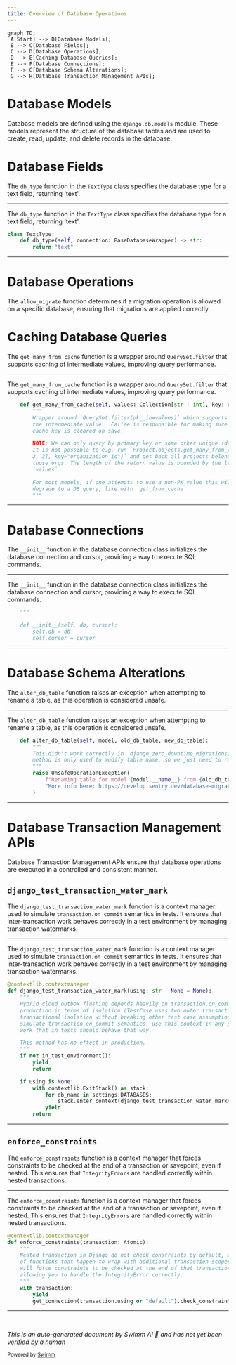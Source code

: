 ```yaml
---
title: Overview of Database Operations
---
```

```mermaid
graph TD;
 A[Start] --> B[Database Models];
 B --> C[Database Fields];
 C --> D[Database Operations];
 D --> E[Caching Database Queries];
 E --> F[Database Connections];
 F --> G[Database Schema Alterations];
 G --> H[Database Transaction Management APIs];
```

# Database Models

Database models are defined using the <SwmToken path="src/sentry/db/models/manager/base.py" pos="13:2:6" line-data="from django.db.models import Model">`django.db.models`</SwmToken> module. These models represent the structure of the database tables and are used to create, read, update, and delete records in the database.

# Database Fields

The <SwmToken path="src/sentry/db/models/fields/text.py" pos="24:3:3" line-data="    def db_type(self, connection: BaseDatabaseWrapper) -&gt; str:">`db_type`</SwmToken> function in the <SwmToken path="src/sentry/db/models/fields/text.py" pos="23:2:2" line-data="class TextType:">`TextType`</SwmToken> class specifies the database type for a text field, returning 'text'.

<SwmSnippet path="/src/sentry/db/models/fields/text.py" line="23">

---

The <SwmToken path="src/sentry/db/models/fields/text.py" pos="24:3:3" line-data="    def db_type(self, connection: BaseDatabaseWrapper) -&gt; str:">`db_type`</SwmToken> function in the <SwmToken path="src/sentry/db/models/fields/text.py" pos="23:2:2" line-data="class TextType:">`TextType`</SwmToken> class specifies the database type for a text field, returning 'text'.

```python
class TextType:
    def db_type(self, connection: BaseDatabaseWrapper) -> str:
        return "text"
```

---

</SwmSnippet>

# Database Operations

The `allow_migrate` function determines if a migration operation is allowed on a specific database, ensuring that migrations are applied correctly.

# Caching Database Queries

The <SwmToken path="src/sentry/db/models/manager/base.py" pos="363:3:3" line-data="    def get_many_from_cache(self, values: Collection[str | int], key: str = &quot;pk&quot;) -&gt; Sequence[Any]:">`get_many_from_cache`</SwmToken> function is a wrapper around <SwmToken path="src/sentry/db/models/manager/base.py" pos="365:6:8" line-data="        Wrapper around `QuerySet.filter(pk__in=values)` which supports caching of">`QuerySet.filter`</SwmToken> that supports caching of intermediate values, improving query performance.

<SwmSnippet path="/src/sentry/db/models/manager/base.py" line="363">

---

The <SwmToken path="src/sentry/db/models/manager/base.py" pos="363:3:3" line-data="    def get_many_from_cache(self, values: Collection[str | int], key: str = &quot;pk&quot;) -&gt; Sequence[Any]:">`get_many_from_cache`</SwmToken> function is a wrapper around <SwmToken path="src/sentry/db/models/manager/base.py" pos="365:6:8" line-data="        Wrapper around `QuerySet.filter(pk__in=values)` which supports caching of">`QuerySet.filter`</SwmToken> that supports caching of intermediate values, improving query performance.

```python
    def get_many_from_cache(self, values: Collection[str | int], key: str = "pk") -> Sequence[Any]:
        """
        Wrapper around `QuerySet.filter(pk__in=values)` which supports caching of
        the intermediate value.  Callee is responsible for making sure the
        cache key is cleared on save.

        NOTE: We can only query by primary key or some other unique identifier.
        It is not possible to e.g. run `Project.objects.get_many_from_cache([1,
        2, 3], key="organization_id")` and get back all projects belonging to
        those orgs. The length of the return value is bounded by the length of
        `values`.

        For most models, if one attempts to use a non-PK value this will just
        degrade to a DB query, like with `get_from_cache`.
        """
```

---

</SwmSnippet>

# Database Connections

The <SwmToken path="src/sentry/db/postgres/base.py" pos="69:3:3" line-data="    def __init__(self, db, cursor):">`__init__`</SwmToken> function in the database connection class initializes the database connection and cursor, providing a way to execute SQL commands.

<SwmSnippet path="/src/sentry/db/postgres/base.py" line="67">

---

The <SwmToken path="src/sentry/db/postgres/base.py" pos="69:3:3" line-data="    def __init__(self, db, cursor):">`__init__`</SwmToken> function in the database connection class initializes the database connection and cursor, providing a way to execute SQL commands.

```python
    """

    def __init__(self, db, cursor):
        self.db = db
        self.cursor = cursor
```

---

</SwmSnippet>

# Database Schema Alterations

The <SwmToken path="src/sentry/db/postgres/schema.py" pos="72:3:3" line-data="    def alter_db_table(self, model, old_db_table, new_db_table):">`alter_db_table`</SwmToken> function raises an exception when attempting to rename a table, as this operation is considered unsafe.

<SwmSnippet path="/src/sentry/db/postgres/schema.py" line="72">

---

The <SwmToken path="src/sentry/db/postgres/schema.py" pos="72:3:3" line-data="    def alter_db_table(self, model, old_db_table, new_db_table):">`alter_db_table`</SwmToken> function raises an exception when attempting to rename a table, as this operation is considered unsafe.

```python
    def alter_db_table(self, model, old_db_table, new_db_table):
        """
        This didn't work correctly in  django_zero_downtime_migrations, so implementing here. This
        method is only used to modify table name, so we just need to raise.
        """
        raise UnsafeOperationException(
            f"Renaming table for model {model.__name__} from {old_db_table} to {new_db_table} is unsafe.\n"
            "More info here: https://develop.sentry.dev/database-migrations/#renaming-tables"
        )
```

---

</SwmSnippet>

# Database Transaction Management APIs

Database Transaction Management APIs ensure that database operations are executed in a controlled and consistent manner.

## <SwmToken path="src/sentry/db/postgres/transactions.py" pos="15:2:2" line-data="def django_test_transaction_water_mark(using: str | None = None):">`django_test_transaction_water_mark`</SwmToken>

The <SwmToken path="src/sentry/db/postgres/transactions.py" pos="15:2:2" line-data="def django_test_transaction_water_mark(using: str | None = None):">`django_test_transaction_water_mark`</SwmToken> function is a context manager used to simulate <SwmToken path="src/sentry/db/postgres/transactions.py" pos="17:15:17" line-data="    Hybrid cloud outbox flushing depends heavily on transaction.on_commit logic, but our tests do not follow">`transaction.on_commit`</SwmToken> semantics in tests. It ensures that inter-transaction work behaves correctly in a test environment by managing transaction watermarks.

<SwmSnippet path="/src/sentry/db/postgres/transactions.py" line="14">

---

The <SwmToken path="src/sentry/db/postgres/transactions.py" pos="15:2:2" line-data="def django_test_transaction_water_mark(using: str | None = None):">`django_test_transaction_water_mark`</SwmToken> function is a context manager used to simulate <SwmToken path="src/sentry/db/postgres/transactions.py" pos="17:15:17" line-data="    Hybrid cloud outbox flushing depends heavily on transaction.on_commit logic, but our tests do not follow">`transaction.on_commit`</SwmToken> semantics in tests. It ensures that inter-transaction work behaves correctly in a test environment by managing transaction watermarks.

```python
@contextlib.contextmanager
def django_test_transaction_water_mark(using: str | None = None):
    """
    Hybrid cloud outbox flushing depends heavily on transaction.on_commit logic, but our tests do not follow
    production in terms of isolation (TestCase uses two outer transactions, and stubbed RPCs cannot simulate
    transactional isolation without breaking other test case assumptions).  Therefore, in order to correctly
    simulate transaction.on_commit semantics, use this context in any place where we "simulate" inter transaction
    work that in tests should behave that way.

    This method has no effect in production.
    """
    if not in_test_environment():
        yield
        return

    if using is None:
        with contextlib.ExitStack() as stack:
            for db_name in settings.DATABASES:
                stack.enter_context(django_test_transaction_water_mark(db_name))
            yield
        return
```

---

</SwmSnippet>

## <SwmToken path="src/sentry/db/postgres/transactions.py" pos="107:2:2" line-data="def enforce_constraints(transaction: Atomic):">`enforce_constraints`</SwmToken>

The <SwmToken path="src/sentry/db/postgres/transactions.py" pos="107:2:2" line-data="def enforce_constraints(transaction: Atomic):">`enforce_constraints`</SwmToken> function is a context manager that forces constraints to be checked at the end of a transaction or savepoint, even if nested. This ensures that <SwmToken path="src/sentry/db/postgres/transactions.py" pos="109:24:24" line-data="    Nested transaction in Django do not check constraints by default, meaning IntegrityErrors can &#39;float&#39; to callers">`IntegrityErrors`</SwmToken> are handled correctly within nested transactions.

<SwmSnippet path="/src/sentry/db/postgres/transactions.py" line="106">

---

The <SwmToken path="src/sentry/db/postgres/transactions.py" pos="107:2:2" line-data="def enforce_constraints(transaction: Atomic):">`enforce_constraints`</SwmToken> function is a context manager that forces constraints to be checked at the end of a transaction or savepoint, even if nested. This ensures that <SwmToken path="src/sentry/db/postgres/transactions.py" pos="109:24:24" line-data="    Nested transaction in Django do not check constraints by default, meaning IntegrityErrors can &#39;float&#39; to callers">`IntegrityErrors`</SwmToken> are handled correctly within nested transactions.

```python
@contextlib.contextmanager
def enforce_constraints(transaction: Atomic):
    """
    Nested transaction in Django do not check constraints by default, meaning IntegrityErrors can 'float' to callers
    of functions that happen to wrap with additional transaction scopes.  Using this context manager around a transaction
    will force constraints to be checked at the end of that transaction (or savepoint) even if it happens to be nested,
    allowing you to handle the IntegrityError correctly.
    """
    with transaction:
        yield
        get_connection(transaction.using or "default").check_constraints()
```

---

</SwmSnippet>

&nbsp;

*This is an auto-generated document by Swimm AI 🌊 and has not yet been verified by a human*

<SwmMeta version="3.0.0" repo-id="Z2l0aHViJTNBJTNBc2VudHJ5LWRlbW8tMSUzQSUzQVN3aW1tLURlbW8=" repo-name="sentry-demo-1" doc-type="overview"><sup>Powered by [Swimm](/)</sup></SwmMeta>
